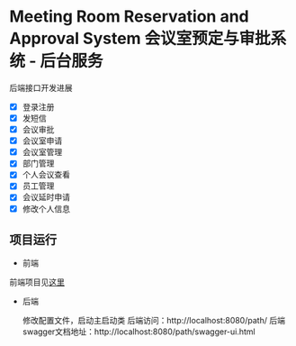 # Meeting Room Reservation and Approval System 会议室预定与审批系统 - 后台服务



后端接口开发进展

- [x] 登录注册
- [x] 发短信
- [x] 会议审批
- [x] 会议室申请
- [x] 会议室管理
- [x] 部门管理
- [x] 个人会议查看
- [x] 员工管理
- [x] 会议延时申请
- [x] 修改个人信息

## 项目运行

- 前端

前端项目见[这里](https://github.com/)

- 后端

  修改配置文件，启动主启动类
  后端访问：http://localhost:8080/path/
  后端swagger文档地址：http://localhost:8080/path/swagger-ui.html


